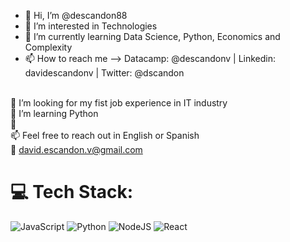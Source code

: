 - 👋 Hi, I’m @descandon88
- 👀 I’m interested in Technologies
- 🌱 I’m currently learning Data Science, Python, Economics and Complexity
- 📫 How to reach me --> Datacamp: @descandonv | Linkedin: davidescandonv  | Twitter: @dscandon

<br>🔭 I’m looking for my fist job experience in IT industry <br>🌱 I’m learning Python<br>📝<br>📫 Feel free to reach out in English or Spanish <br>
📩 david.escandon.v@gmail.com <br>

# 💻 Tech Stack:
![JavaScript](https://img.shields.io/badge/javascript-%23323330.svg?style=for-the-badge&logo=javascript&logoColor=%23F7DF1E)  ![Python](https://img.shields.io/badge/python-3670A0?style=for-the-badge&logo=python&logoColor=ffdd54) ![NodeJS](https://img.shields.io/badge/node.js-6DA55F?style=for-the-badge&logo=node.js&logoColor=white) ![React](https://img.shields.io/badge/react-%2320232a.svg?style=for-the-badge&logo=react&logoColor=%2361DAFB) 
<!---
descandon88/descandon88 is a ✨ special ✨ repository because its `README.md` (this file) appears on your GitHub profile.
You can click the Preview link to take a look at your changes.
--->
